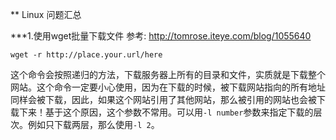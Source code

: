 ** Linux 问题汇总

***1.使用wget批量下载文件
参考: <http://tomrose.iteye.com/blog/1055640>

	wget -r http://place.your.url/here

这个命令会按照递归的方法，下载服务器上所有的目录和文件，实质就是下载整个网站。这个命令一定要小心使用，因为在下载的时候，被下载网站指向的所有地址同样会被下载，因此，如果这个网站引用了其他网站，那么被引用的网站也会被下载下来！基于这个原因，这个参数不常用。可以用`-l number`参数来指定下载的层次。例如只下载两层，那么使用`-l 2`。

